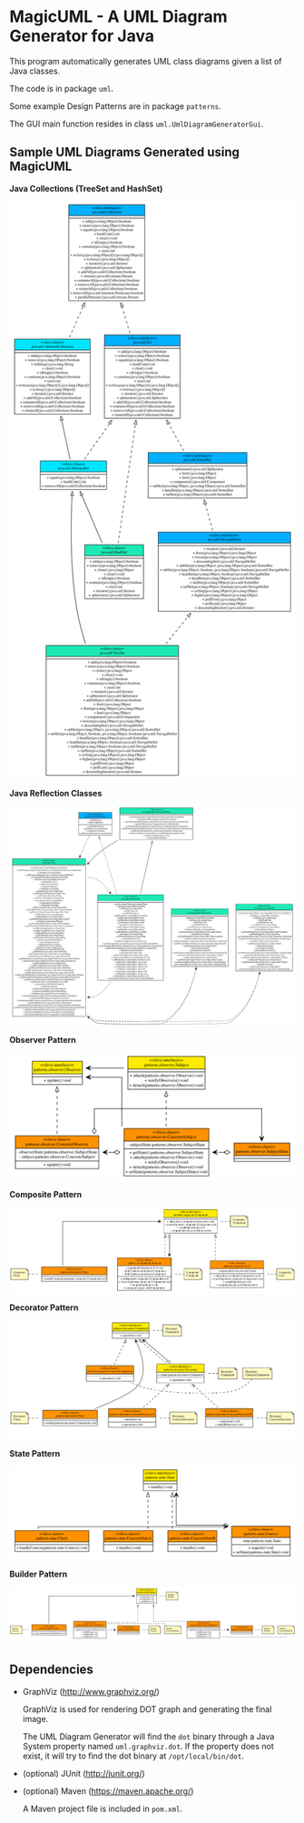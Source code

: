MagicUML - A UML Diagram Generator for Java
===========================================

This program automatically generates UML class diagrams given a list of Java
classes.

The code is in package `uml`.

Some example Design Patterns are in package `patterns`.

The GUI main function resides in class `uml.UmlDiagramGeneratorGui`.

## Sample UML Diagrams Generated using MagicUML

**Java Collections (TreeSet and HashSet)**

![Java Collections](samples/JavaCollections.png "Java Collections")

**Java Reflection Classes**

![Java Reflection Classes](samples/JavaClasses-CompositePattern.png "Java Reflection Classes")

**Observer Pattern**

![Observer Pattern](samples/patterns-ObserverPattern.png "Observer Pattern")

**Composite Pattern**

![Composite Pattern](samples/patterns-CompositePattern.png "Composite Pattern")

**Decorator Pattern**

![Decorator Pattern](samples/patterns-DecoratorPattern.png "Decorator Pattern")

**State Pattern**

![State Pattern](samples/patterns-StatePattern.png "State Pattern")

**Builder Pattern**

![Builder Pattern](samples/patterns-BuilderPattern.png "Builder Pattern")

## Dependencies

- GraphViz (http://www.graphviz.org/)

  GraphViz is used for rendering DOT graph and generating the final image.

  The UML Diagram Generator will find the `dot` binary through a Java System
  property named `uml.graphviz.dot`. If the property does not exist, it will
  try to find the dot binary at `/opt/local/bin/dot`.

- (optional) JUnit (http://junit.org/)

- (optional) Maven (https://maven.apache.org/)

  A Maven project file is included in `pom.xml`.

